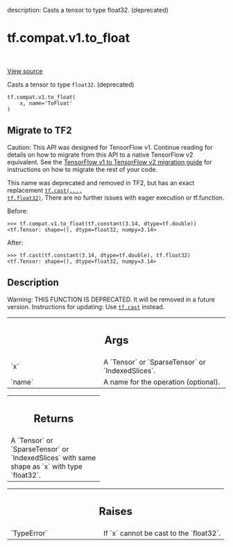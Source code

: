 description: Casts a tensor to type float32. (deprecated)

<div itemscope itemtype="http://developers.google.com/ReferenceObject">
<meta itemprop="name" content="tf.compat.v1.to_float" />
<meta itemprop="path" content="Stable" />
</div>

# tf.compat.v1.to_float

<!-- Insert buttons and diff -->

<table class="tfo-notebook-buttons tfo-api nocontent" align="left">

</table>

<a target="_blank" href="/code/stable/tensorflow/python/ops/math_ops.py">View source</a>



Casts a tensor to type `float32`. (deprecated)

<pre class="devsite-click-to-copy prettyprint lang-py tfo-signature-link">
<code>tf.compat.v1.to_float(
    x, name=&#x27;ToFloat&#x27;
)
</code></pre>





 <section><devsite-expandable expanded>
 <h2 class="showalways">Migrate to TF2</h2>

Caution: This API was designed for TensorFlow v1.
Continue reading for details on how to migrate from this API to a native
TensorFlow v2 equivalent. See the
[TensorFlow v1 to TensorFlow v2 migration guide](https://www.tensorflow.org/guide/migrate)
for instructions on how to migrate the rest of your code.

This name was deprecated and removed in TF2, but has an exact replacement
<a href="../../../tf/cast.md"><code>tf.cast(..., tf.float32)</code></a>. There are no further issues with eager execution
or tf.function.

Before:

```
>>> tf.compat.v1.to_float(tf.constant(3.14, dtype=tf.double))
<tf.Tensor: shape=(), dtype=float32, numpy=3.14>
```

After:

```
>>> tf.cast(tf.constant(3.14, dtype=tf.double), tf.float32)
<tf.Tensor: shape=(), dtype=float32, numpy=3.14>
```



 </aside></devsite-expandable></section>

<h2>Description</h2>

<!-- Placeholder for "Used in" -->

Warning: THIS FUNCTION IS DEPRECATED. It will be removed in a future version.
Instructions for updating:
Use <a href="../../../tf/cast.md"><code>tf.cast</code></a> instead.

<!-- Tabular view -->
 <table class="responsive fixed orange">
<colgroup><col width="214px"><col></colgroup>
<tr><th colspan="2"><h2 class="add-link">Args</h2></th></tr>

<tr>
<td>
`x`
</td>
<td>
A `Tensor` or `SparseTensor` or `IndexedSlices`.
</td>
</tr><tr>
<td>
`name`
</td>
<td>
A name for the operation (optional).
</td>
</tr>
</table>



<!-- Tabular view -->
 <table class="responsive fixed orange">
<colgroup><col width="214px"><col></colgroup>
<tr><th colspan="2"><h2 class="add-link">Returns</h2></th></tr>
<tr class="alt">
<td colspan="2">
A `Tensor` or `SparseTensor` or `IndexedSlices` with same shape as `x` with
type `float32`.
</td>
</tr>

</table>



<!-- Tabular view -->
 <table class="responsive fixed orange">
<colgroup><col width="214px"><col></colgroup>
<tr><th colspan="2"><h2 class="add-link">Raises</h2></th></tr>

<tr>
<td>
`TypeError`
</td>
<td>
If `x` cannot be cast to the `float32`.
</td>
</tr>
</table>


